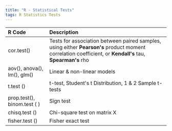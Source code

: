 ```yaml
---
title: "R - Statistical Tests"
tags: R Statistics Tests
---
```


| R Code     | Description |
|:-----------|:------------|
| cor.test() | Tests for association between paired samples, using either  __Pearson's__ product moment correlation coefficient, or  __Kendall's__ tau,  __Spearman's__ rho |
| aov(), anova(), lm(), glm() | Linear & non-linear models |
| t.test ()     | t-test, Student's t Distribution, 1 & 2 Sample t-tests |
| prop.test(), binom.test ( ) | Sign test |
| chisq.test ()  | Chi-square test on matrix X |
| fisher.test () | Fisher exact test |
